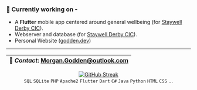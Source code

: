 ### :hammer: Currently working on -
- A **Flutter** mobile app centered around general wellbeing (for [Staywell Derby CIC](https://staywellderby.org.uk)).  
- Webserver and database (for [Staywell Derby CIC](https://staywellderby.org.uk)).
- Personal Website ([godden.dev](https://godden.dev/))  

---
  
<div align="center">
  
  | :e-mail: **_Contact_**: Morgan.Godden@outlook.com  |
  | - |  
  [![GitHub Streak](http://github-readme-streak-stats.herokuapp.com?user=MorganGodden&theme=omni&hide_border=true)](https://git.io/streak-stats)  
  `SQL` `SQLite` `PHP` `Apache2` `Flutter` `Dart` `C#` `Java` `Python` `HTML` `CSS` ...                                                                       
</div>
